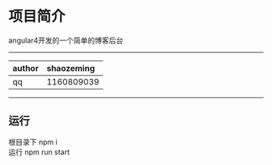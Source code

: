 # 项目简介
angular4开发的一个简单的博客后台

<hr/>

|author|shaozeming|
|:---|:---|
|qq|1160809039|

<hr/>

## 运行
根目录下 npm i <br/>
运行 npm run start<br/>

